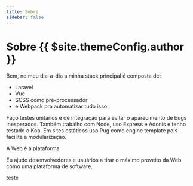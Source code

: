 ```yaml
---
title: Sobre
sidebar: false
---
```

# Sobre {{ $site.themeConfig.author }}

Bem, no meu dia-a-dia a minha stack principal é composta de:
 - Laravel
 - Vue
 - SCSS como pré-processador
 - e Webpack pra automatizar tudo isso.

Faço testes unitários e de integração para evitar o aparecimento de bugs
inesperados. Também trabalho com Node, uso Express e Adonis e tenho testado o Koa. Em
sites estáticos uso Pug como engine template pois facilita a modularização.

A Web é a plataforma

Eu ajudo desenvolvedores e usuários a tirar o máximo proveito da Web como uma plataforma de software.

teste